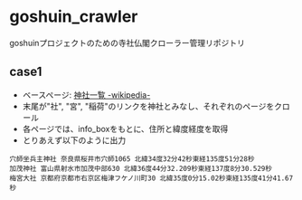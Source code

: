 # goshuin_crawler
goshuinプロジェクトのための寺社仏閣クローラー管理リポジトリ

## case1
- ベースページ: [神社一覧 -wikipedia-](https://ja.wikipedia.org/wiki/%E7%A5%9E%E7%A4%BE%E4%B8%80%E8%A6%A7)
- 末尾が"社", "宮", "稲荷"のリンクを神社とみなし、それぞれのページをクロール
- 各ページでは、info_boxをもとに、住所と緯度経度を取得
- とりあえず以下のように出力
```
穴師坐兵主神社 奈良県桜井市穴師1065 北緯34度32分42秒東経135度51分28秒
加茂神社 富山県射水市加茂中部630 北緯36度44分32.209秒東経137度8分30.529秒
梅宮大社 京都府京都市右京区梅津フケノ川町30 北緯35度0分15.02秒東経135度41分41.67秒
```
